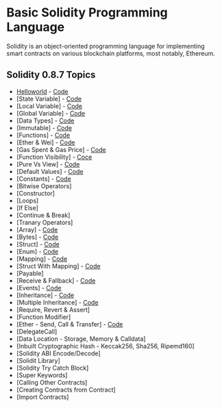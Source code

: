 # Basic Solidity Programming Language

Solidity is an object-oriented programming language for implementing smart contracts on various blockchain platforms, most notably, Ethereum.

## Solidity 0.8.7 Topics

- [Helloworld](https://github.com/basant-karki/solidity-programming-language/blob/main/explainations/helloworld.md) - [Code](https://github.com/basant-karki/solidity-programming-language/blob/main/solidity-0.8.7/helloworld.sol)
- [State Variable] - [Code](https://github.com/basant0x01/solidity-programming-language/blob/main/solidity-0.8.7/state_variable.sol)
- [Local Variable] - [Code](https://github.com/basant0x01/solidity-programming-language/blob/main/solidity-0.8.7/local_variables.sol)
- [Global Variable] - [Code](https://github.com/basant0x01/solidity-programming-language/blob/main/solidity-0.8.7/global_variables.sol)
- [Data Types] - [Code](https://github.com/basant0x01/solidity-programming-language/blob/main/solidity-0.8.7/data_types.sol)
- [Immutable] - [Code](https://github.com/basant0x01/solidity-programming-language/blob/main/solidity-0.8.7/immutable.sol)
- [Functions] - [Code](https://github.com/basant0x01/solidity-programming-language/blob/main/solidity-0.8.7/function.sol)
- [Ether & Wei] - [Code](https://github.com/basant0x01/solidity-programming-language/blob/main/solidity-0.8.7/ether_and_wei.sol)
- [Gas Spent & Gas Price] - [Code](https://github.com/basant0x01/solidity-programming-language/blob/main/solidity-0.8.7/gasSpend_and_gasPrice.sol)
- [Function Visibility] - [Coce](https://github.com/basant0x01/solidity-programming-language/blob/main/solidity-0.8.7/function_visibility.sol#L31)
- [Pure Vs View] - [Code](https://github.com/basant0x01/solidity-programming-language/blob/main/solidity-0.8.7/pure_vs_view.sol)
- [Default Values] - [Code](https://github.com/basant0x01/solidity-programming-language/blob/main/solidity-0.8.7/data_types.sol)
- [Constants] - [Code](https://github.com/basant0x01/solidity-programming-language/blob/main/solidity-0.8.7/constant.sol)
- [Bitwise Operators]
- [Constructor]
- [Loops]
- [If Else]
- [Continue & Break]
- [Tranary Operators]
- [Array] - [Code](https://github.com/basant0x01/basic-solidity-programming-language/blob/main/solidity-0.8.7/array.sol)
- [Bytes] - [Code](https://github.com/basant0x01/basic-solidity-programming-language/blob/main/solidity-0.8.7/bytes.sol)
- [Struct] - [Code](https://github.com/basant0x01/basic-solidity-programming-language/blob/main/solidity-0.8.7/struct.sol)
- [Enum] - [Code](https://github.com/basant0x01/basic-solidity-programming-language/blob/main/solidity-0.8.7/enum.sol)
- [Mapping] - [Code](https://github.com/basant0x01/basic-solidity-programming-language/blob/main/solidity-0.8.7/mapping.sol)
- [Struct With Mapping] - [Code](https://github.com/basant0x01/basic-solidity-programming-language/blob/main/solidity-0.8.7/struct_with_mapping.sol)
- [Payable]
- [Receive & Fallback] - [Code](https://github.com/basant0x01/basic-solidity-programming-language/blob/main/solidity-0.8.7/receive_and_fallback.sol)
- [Events] - [Code](https://github.com/basant0x01/basic-solidity-programming-language/blob/main/solidity-0.8.7/event.sol)
- [Inheritance] - [Code](https://github.com/basant0x01/basic-solidity-programming-language/blob/main/solidity-0.8.7/inheritance.sol)
- [Multiple Inheritance] - [Code](https://github.com/basant0x01/basic-solidity-programming-language/blob/main/solidity-0.8.7/multiple_inheritance.md)
- [Require, Revert & Assert]
- [Function Modifier]
- [Ether - Send, Call & Transfer] - [Code](https://github.com/basant0x01/basic-solidity-programming-language/blob/main/solidity-0.8.7/ether-transfer_send_and_call.sol)
- [DelegateCall]
- [Data Location - Storage, Memory & Calldata]
- [Inbuilt Cryptographic Hash - Keccak256, Sha256, Ripemd160]
- [Solidity ABI Encode/Decode]
- [Solidit Library]
- [Solidity Try Catch Block]
- [Super Keywords]
- [Calling Other Contracts]
- [Creating Contracts from Contract]
- [Import Contracts]
